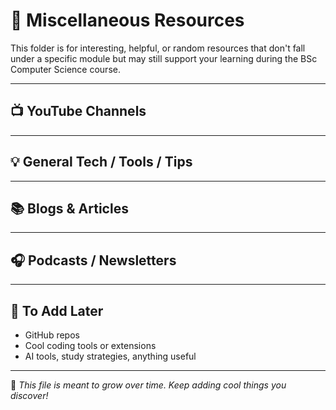 # 🧩 Miscellaneous Resources

This folder is for interesting, helpful, or random resources that don't fall under a specific module but may still support your learning during the BSc Computer Science course.

---

## 📺 YouTube Channels



---

## 💡 General Tech / Tools / Tips



---

## 📚 Blogs & Articles



---

## 🎧 Podcasts / Newsletters



---

## 📂 To Add Later

- GitHub repos
- Cool coding tools or extensions
- AI tools, study strategies, anything useful

---

📝 *This file is meant to grow over time. Keep adding cool things you discover!*
